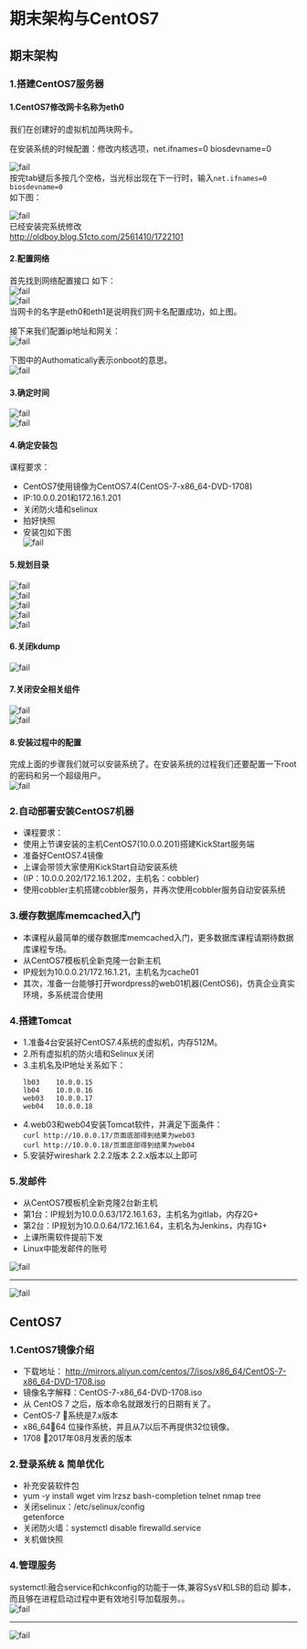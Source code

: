 # 期末架构与CentOS7
## 期末架构

### 1.搭建CentOS7服务器

#### 1.CentOS7修改网卡名称为eth0
我们在创建好的虚拟机加两块网卡。<br>

在安装系统的时候配置：修改内核选项，net.ifnames=0 biosdevname=0<br>

![fail](img/1.1.4.png)<br>
按完tab键后多按几个空格，当光标出现在下一行时，输入``net.ifnames=0 biosdevname=0``<br>
如下图：<br>

![fail](img/1.1.5.png)<br>
已经安装完系统修改<br>
http://oldboy.blog.51cto.com/2561410/1722101<br>

#### 2.配置网络
首先找到网络配置接口 如下：<br>
![fail](img/1.1.8.PNG)<br>
![fail](img/1.1.9.PNG)<br>
当网卡的名字是eth0和eth1是说明我们网卡名配置成功，如上图。<br>

接下来我们配置ip地址和网关：<br>
![fail](img/1.1.10.PNG)<br>

下图中的Authomatically表示onboot的意思。<br>
![fail](img/1.1.11.PNG)<br>

#### 3.确定时间
![fail](img/1.1.12.PNG)<br>
![fail](img/1.1.13.PNG)<br>

#### 4.确定安装包
课程要求：<br>
- CentOS7使用镜像为CentOS7.4(CentOS-7-x86_64-DVD-1708)<br>
- IP:10.0.0.201和172.16.1.201<br>
- 关闭防火墙和selinux<br>
- 拍好快照<br>
- 安装包如下图<br>
![fail](img/1.1.1.png)<br>

#### 5.规划目录
![fail](img/1.1.15.PNG)<br>
![fail](img/1.1.16.PNG)<br>
![fail](img/1.1.17.PNG)<br>
![fail](img/1.1.14.PNG)<br>
![fail](img/1.1.18.PNG)<br>

#### 6.关闭kdump
![fail](img/1.1.19.PNG)<br>

#### 7.关闭安全相关组件
![fail](img/1.1.20.PNG)<br>
![fail](img/1.1.21.PNG)<br>

#### 8.安装过程中的配置
完成上面的步骤我们就可以安装系统了。在安装系统的过程我们还要配置一下root的密码和另一个超级用户。<br>
![fail](img/1.1.22.PNG)<br>



### 2.自动部署安装CentOS7机器
- 课程要求：<br>
- 使用上节课安装的主机CentOS7(10.0.0.201)搭建KickStart服务端<br>
- 准备好CentOS7.4镜像<br>
- 上课会带领大家使用KickStart自动安装系统<br>
- (IP：10.0.0.202/172.16.1.202，主机名：cobbler)<br>
- 使用cobbler主机搭建cobbler服务，并再次使用cobbler服务自动安装系统<br>

### 3.缓存数据库memcached入门
- 本课程从最简单的缓存数据库memcached入门，更多数据库课程请期待数据库课程专场。 <br>
- 从CentOS7模板机全新克隆一台新主机<br>
- IP规划为10.0.0.21/172.16.1.21，主机名为cache01<br>
- 其次，准备一台能够打开wordpress的web01机器(CentOS6)，仿真企业真实环境，多系统混合使用<br>

### 4.搭建Tomcat
- 1.准备4台安装好CentOS7.4系统的虚拟机，内存512M。<br>
- 2.所有虚拟机的防火墙和Selinux关闭<br>
- 3.主机名及IP地址关系如下：<br>
    ```
    lb03    10.0.0.15
    lb04    10.0.0.16
    web03   10.0.0.17
    web04   10.0.0.18
    ```
- 4.web03和web04安装Tomcat软件，并满足下面条件：<br>
``curl http://10.0.0.17/页面底部得到结果为web03``<br>
``curl http://10.0.0.18/页面底部得到结果为web04``<br>
- 5.安装好wireshark 2.2.2版本  2.2.x版本以上即可<br>

### 5.发邮件
- 从CentOS7模板机全新克隆2台新主机<br>
- 第1台：IP规划为10.0.0.63/172.16.1.63，主机名为gitlab，内存2G+<br>
- 第2台：IP规划为10.0.0.64/172.16.1.64，主机名为Jenkins，内存1G+<br>
- 上课所需软件提前下发<br>
- Linux中能发邮件的账号<br>

![fail](img/1.1.2.png)<br>

<hr>

![fail](img/1.1.3.png)<br>

## CentOS7

### 1.CentOS7镜像介绍

- 下载地址： http://mirrors.aliyun.com/centos/7/isos/x86_64/CentOS-7-x86_64-DVD-1708.iso<br>
- 镜像名字解释：CentOS-7-x86_64-DVD-1708.iso<br>
- 从 CentOS 7 之后，版本命名就跟发行的日期有关了。<br>
- CentOS-7 系统是7.x版本<br>
- x86_6464 位操作系统，并且从7以后不再提供32位镜像。<br>
- 1708 2017年08月发表的版本<br>

### 2.登录系统 & 简单优化
- 补充安装软件包<br>
- yum -y install wget vim lrzsz bash-completion telnet nmap tree<br>
- 关闭selinux：/etc/selinux/config<br>
  getenforce
- 关闭防火墙：systemctl disable firewalld.service<br>
- 关机做快照<br>



### 4.管理服务
systemctl:融合service和chkconfig的功能于一体,兼容SysV和LSB的启动
脚本，而且够在进程启动过程中更有效地引导加载服务。。<br>
![fail](img/1.1.6.png)<br>

<hr>

![fail](img/1.1.7.png)<br>
